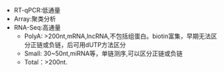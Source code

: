  - RT-qPCR:低通量
 - Array:聚类分析
 - RNA-Seq:高通量
   - PolyA: >200nt,mRNA,lncRNA,不包括组蛋白。biotin富集，早期无法区分正链或负链，后可用dUTP方法区分
   - Small: 30~50nt,miRNA等，单链测序,可以区分正链或负链
   - Total：>200nt.
